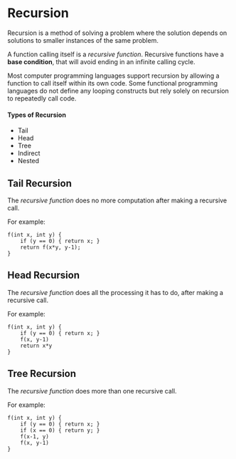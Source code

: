 # Recursion

Recursion is a method of solving a problem where the solution depends on solutions to smaller instances of the same problem.

A function calling itself is a _recursive function_. Recursive functions have a __base condition__, that will avoid ending in an infinite calling cycle.

Most computer programming languages support recursion by allowing a function to call itself
within its own code. Some functional programming languages do not define any looping
constructs but rely solely on recursion to repeatedly call code.

#### Types of Recursion

* Tail
* Head
* Tree
* Indirect
* Nested

## Tail Recursion

The _recursive function_ does no more computation after making a recursive call.

For example:

```
f(int x, int y) {
    if (y == 0) { return x; }
    return f(x*y, y-1);
}
```

## Head Recursion

The _recursive function_ does all the processing it has to do, after making a recursive call.

For example:

```
f(int x, int y) {
    if (y == 0) { return x; }
    f(x, y-1)
    return x*y
}
```

## Tree Recursion

The _recursive function_ does more than one recursive call.

For example:

```
f(int x, int y) {
    if (y == 0) { return x; }
    if (x == 0) { return y; }
    f(x-1, y)
    f(x, y-1)
}
```
